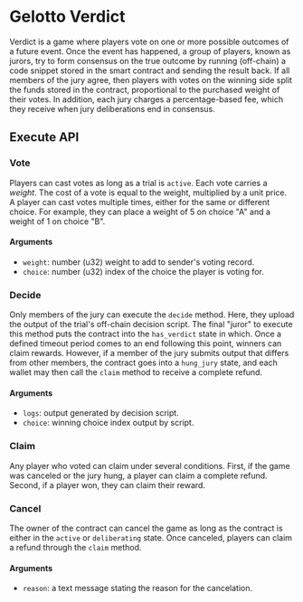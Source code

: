 # Gelotto Verdict

Verdict is a game where players vote on one or more possible outcomes of a
future event. Once the event has happened, a group of players, known as jurors,
try to form consensus on the true outcome by running (off-chain) a code snippet
stored in the smart contract and sending the result back. If all members of the jury agree, then players with votes on the
winning side split the funds stored in the contract, proportional to the
purchased weight of their votes. In addition, each jury charges a
percentage-based fee, which they receive when jury deliberations end in
consensus.

## Execute API

### Vote

Players can cast votes as long as a trial is `active`. Each vote carries a
_weight_. The cost of a vote is equal to the weight, multiplied by a unit price. A player can cast votes
multiple times, either for the same or different choice. For example, they can
place a weight of 5 on choice "A" and a weight of 1 on choice "B".

#### Arguments

- `weight`: number (u32) weight to add to sender's voting record.
- `choice`: number (u32) index of the choice the player is voting for.

### Decide

Only members of the jury can execute the `decide` method. Here, they upload the
output of the trial's off-chain decision script. The final "juror" to execute
this method puts the contract into the `has_verdict` state in which. Once a
defined timeout period comes to an end following this point, winners can claim
rewards. However, if a member of the jury submits output that differs from other
members, the contract goes into a `hung_jury` state, and each wallet may then
call the `claim` method to receive a complete refund.

#### Arguments

- `logs`: output generated by decision script.
- `choice`: winning choice index output by script.

### Claim

Any player who voted can claim under several conditions. First, if the game
was canceled or the jury hung, a player can claim a complete refund. Second, if
a player won, they can claim their reward.

### Cancel

The owner of the contract can cancel the game as long as the contract is either
in the `active` or `deliberating` state. Once canceled, players can claim a
refund through the `claim` method.

#### Arguments

- `reason`: a text message stating the reason for the cancelation.

